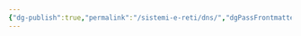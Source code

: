 ```yaml
---
{"dg-publish":true,"permalink":"/sistemi-e-reti/dns/","dgPassFrontmatter":true,"created":"2024-12-31T14:06:29.160+01:00","updated":"2024-12-31T14:25:30.011+01:00"}
---
```


